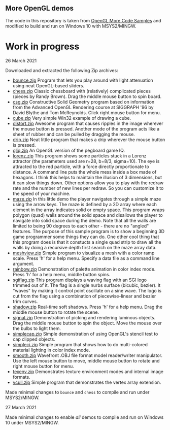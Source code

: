 ## More OpenGL demos

The code in this repository is taken from [OpenGL More Code Samples](https://www.opengl.org/archives/resources/code/samples/more_samples/)
and modified to build and run on Windows 10 with MSYS2/MINGW.

# Work in progress

26 March 2021

Downloaded and extracted the following Zip archives:

* [bounce.zip](https://www.opengl.org/archives/resources/code/samples/more_samples/bounce.zip) Program that lets you play around with light attenuation using neat OpenGL-based sliders.
* [chess.zip](https://www.opengl.org/archives/resources/code/samples/more_samples/chess.zip) Classic chessboard with (relatively) complicated pieces (pieces by Randy Brown). Drag the middle mouse button to spin board.
* [csg.zip](https://www.opengl.org/archives/resources/code/samples/more_samples/csg.zip) Constructive Solid Geometry program based on information from the Advanced OpenGL Rendering course at SIGGRAPH '96 by David Blythe and Tom McReynolds. Click right mouse button for menu.
* [cube.zip](https://www.opengl.org/archives/resources/code/samples/more_samples/cube.zip) Very simple Win32 example of drawing a cube.
* [distort.zip](https://www.opengl.org/archives/resources/code/samples/more_samples/distort.zip) Awesome program that causes ripples in the image wherever the mouse button is pressed. Another mode of the program acts like a sheet of rubber and can be pulled by dragging the mouse.
* [drip.zip](https://www.opengl.org/archives/resources/code/samples/more_samples/drip/drip.zip) Neat little program that makes a drip wherever the mouse button is pressed.
* [gliq.zip](https://www.opengl.org/archives/resources/code/samples/more_samples/gliq.zip) An OpenGL version of the pegboard game IQ.
* [lorenz.zip](https://www.opengl.org/archives/resources/code/samples/more_samples/lorenz.zip) This program shows some particles stuck in a Lorenz attractor (the parameters used are r=28, b=8/3, sigma=10). The eye is attracted to the red particle, with a force directly proportionate to distance. A command line puts the whole mess inside a box made of hexagons. I think this helps to maintain the illusion of 3 dimensions, but it can slow things down. Other options allow you to play with the redraw rate and the number of new lines per redraw. So you can customize it to the speed of your machine.
* [maze.zip](https://www.opengl.org/archives/resources/code/samples/more_samples/maze.zip) In this little demo the player navigates through a simple maze using the arrow keys. The maze is defined by a 2D array where each element in the array indicates solid or empty space. This program wraps polygon (quad) walls around the solid space and disallows the player to navigate into solid space during the demo. Note that all the walls are limited to being 90 degrees to each other - there are no "angled" features. The purpose of this sample program is to show a beginning 3D game programmer some things they can do. One other cool thing that this program does is that it constucts a single quad strip to draw all the walls by doing a recursive depth first search on the maze array data.
* [meshview.zip](https://www.opengl.org/archives/resources/code/samples/more_samples/meshview.zip) Simple program to visualize a mesh with a color ramp scale. Press 'h' for a help menu. Specify a data file as a command line argument.
* [rainbow.zip](https://www.opengl.org/archives/resources/code/samples/more_samples/rainbow.zip) Demonstration of palette animation in color index mode. Press 'h' for a help menu, middle button spins.
* [sgiflag.zip](https://www.opengl.org/archives/resources/code/samples/more_samples/sgiflag.zip) This program displays a waving flag with an SGI logo trimmed out of it. The flag is a single nurbs surface (bicubic, bezier). It "waves" by making it control point oscillate on a sine wave. The logo is cut from the flag using a combination of piecewise-linear and bezier trim curves.
* [shadow.zip](https://www.opengl.org/archives/resources/code/samples/more_samples/shadow.zip) Real-time soft shadows. Press 'h' for a help menu. Drag the middle mouse button to rotate the scene.
* [signal.zip](https://www.opengl.org/archives/resources/code/samples/more_samples/signal.zip) Demonstration of picking and rendering luminous objects. Drag the middle mouse button to spin the object. Move the mouse over the bulbs to light them.
* [simplecap.zip](https://www.opengl.org/archives/resources/code/samples/more_samples/simplecap.zip) Simple demonstration of using OpenGL's stencil test to cap clipped objects.
* [simpleci.zip](https://www.opengl.org/archives/resources/code/samples/more_samples/simpleci.zip) Simple program that shows how to do multi-colored material lighting in color index mode.
* [smooth.zip](https://www.opengl.org/archives/resources/code/samples/more_samples/smooth.zip) Wavefront .OBJ file format model reader/writer manipulator. Use the left mouse button to move, middle mouse button to rotate and right mouse button for menu.
* [texenv.zip](https://www.opengl.org/archives/resources/code/samples/more_samples/texenv.zip) Demonstrates texture environment modes and internal image formats.
* [vcull.zip](https://www.opengl.org/archives/resources/code/samples/more_samples/vcull.zip) Simple program that demonstrates the vertex array extension.

Made minimal changes to `bounce` and `chess` to compile and run under MSYS2/MINGW.

27 March 2021

Made minimal changes to enable *all* demos to compile and run on Windows 10 under MSYS2/MINGW.

